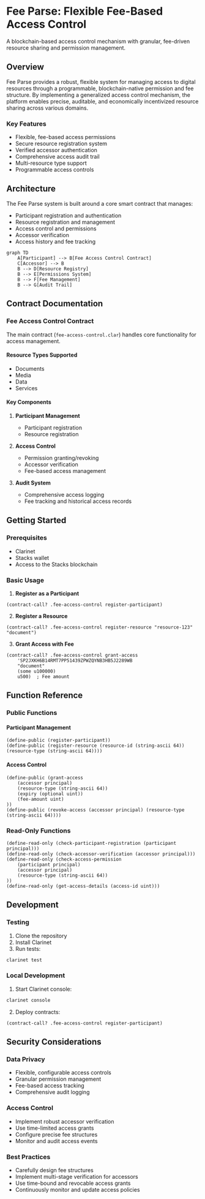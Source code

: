 # Fee Parse: Flexible Fee-Based Access Control

A blockchain-based access control mechanism with granular, fee-driven resource sharing and permission management.

## Overview

Fee Parse provides a robust, flexible system for managing access to digital resources through a programmable, blockchain-native permission and fee structure. By implementing a generalized access control mechanism, the platform enables precise, auditable, and economically incentivized resource sharing across various domains.

### Key Features

- Flexible, fee-based access permissions
- Secure resource registration system
- Verified accessor authentication
- Comprehensive access audit trail
- Multi-resource type support
- Programmable access controls

## Architecture

The Fee Parse system is built around a core smart contract that manages:
- Participant registration and authentication
- Resource registration and management
- Access control and permissions
- Accessor verification
- Access history and fee tracking

```mermaid
graph TD
    A[Participant] --> B[Fee Access Control Contract]
    C[Accessor] --> B
    B --> D[Resource Registry]
    B --> E[Permissions System]
    B --> F[Fee Management]
    B --> G[Audit Trail]
```

## Contract Documentation

### Fee Access Control Contract

The main contract (`fee-access-control.clar`) handles core functionality for access management.

#### Resource Types Supported
- Documents
- Media
- Data
- Services

#### Key Components

1. **Participant Management**
   - Participant registration
   - Resource registration
   
2. **Access Control**
   - Permission granting/revoking
   - Accessor verification
   - Fee-based access management

3. **Audit System**
   - Comprehensive access logging
   - Fee tracking and historical access records

## Getting Started

### Prerequisites
- Clarinet
- Stacks wallet
- Access to the Stacks blockchain

### Basic Usage

1. **Register as a Participant**
```clarity
(contract-call? .fee-access-control register-participant)
```

2. **Register a Resource**
```clarity
(contract-call? .fee-access-control register-resource "resource-123" "document")
```

3. **Grant Access with Fee**
```clarity
(contract-call? .fee-access-control grant-access 
    'SP2JXKH6B14RMT7PP51439ZPWZQYNB3HB5J2289WB 
    "document" 
    (some u100000)
    u500)  ; Fee amount
```

## Function Reference

### Public Functions

#### Participant Management
```clarity
(define-public (register-participant))
(define-public (register-resource (resource-id (string-ascii 64)) (resource-type (string-ascii 64))))
```

#### Access Control
```clarity
(define-public (grant-access 
    (accessor principal) 
    (resource-type (string-ascii 64)) 
    (expiry (optional uint))
    (fee-amount uint)
))
(define-public (revoke-access (accessor principal) (resource-type (string-ascii 64))))
```

### Read-Only Functions
```clarity
(define-read-only (check-participant-registration (participant principal)))
(define-read-only (check-accessor-verification (accessor principal)))
(define-read-only (check-access-permission 
    (participant principal) 
    (accessor principal) 
    (resource-type (string-ascii 64))
))
(define-read-only (get-access-details (access-id uint)))
```

## Development

### Testing
1. Clone the repository
2. Install Clarinet
3. Run tests:
```bash
clarinet test
```

### Local Development
1. Start Clarinet console:
```bash
clarinet console
```
2. Deploy contracts:
```clarity
(contract-call? .fee-access-control register-participant)
```

## Security Considerations

### Data Privacy
- Flexible, configurable access controls
- Granular permission management
- Fee-based access tracking
- Comprehensive audit logging

### Access Control
- Implement robust accessor verification
- Use time-limited access grants
- Configure precise fee structures
- Monitor and audit access events

### Best Practices
- Carefully design fee structures
- Implement multi-stage verification for accessors
- Use time-bound and revocable access grants
- Continuously monitor and update access policies